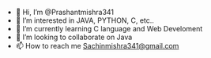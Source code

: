 - 👋 Hi, I’m @Prashantmishra341
- 👀 I’m interested in JAVA, PYTHON, C, etc..
- 🌱 I’m currently learning C language and Web Develoment
- 💞️ I’m looking to collaborate on Java
- 📫 How to reach me Sachinmishra341@gmail.com 

<!---
Prashantmishra341/Prashantmishra341 is a ✨ special ✨ repository because its `README.md` (this file) appears on your GitHub profile.
You can click the Preview link to take a look at your changes.
--->

